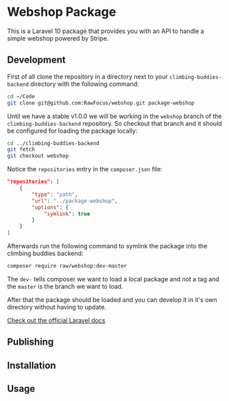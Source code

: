 # Webshop Package

This is a Laravel 10 package that provides you with an API to handle a simple webshop powered by Stripe.

## Development

First of all clone the repository in a directory next to your `climbing-buddies-backend` directory with the following command:
```sh
cd ~/Code
git clone git@github.com:RawFocus/webshop.git package-webshop
```

Until we have a stable v1.0.0 we will be working in the `webshop` branch of the `climbing-buddies-backend` repository. So checkout that branch and it should be configured for loading the package locally:
```sh
cd ../climbing-buddies-backend
git fetch
git checkout webshop
```

Notice the `repositories` entry in the `composer.json` file:
```json
"repositories": [
    {
        "type": "path",
        "url": "../package-webshop",
        "options": {
            "symlink": true
        }
    }
]
```

Afterwards run the following command to symlink the package into the climbing buddies backend:
```sh
composer require raw/webshop:dev-master
```
The `dev-` tells composer we want to load a local package and not a tag and the `master` is the branch we want to load.

After that the package should be loaded and you can develop it in it's own directory without having to update.

[Check out the official Laravel docs](https://laravel.com/docs/10.x/packages)

## Publishing



## Installation

## Usage